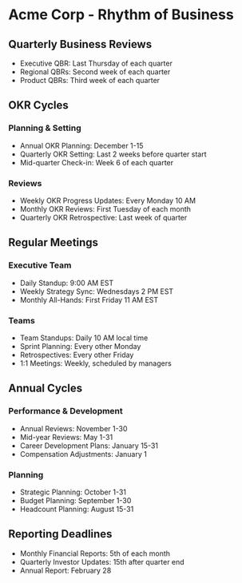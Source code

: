 
# Acme Corp - Rhythm of Business

## Quarterly Business Reviews
- Executive QBR: Last Thursday of each quarter
- Regional QBRs: Second week of each quarter
- Product QBRs: Third week of each quarter

## OKR Cycles
### Planning & Setting
- Annual OKR Planning: December 1-15
- Quarterly OKR Setting: Last 2 weeks before quarter start
- Mid-quarter Check-in: Week 6 of each quarter

### Reviews
- Weekly OKR Progress Updates: Every Monday 10 AM
- Monthly OKR Reviews: First Tuesday of each month
- Quarterly OKR Retrospective: Last week of quarter

## Regular Meetings
### Executive Team
- Daily Standup: 9:00 AM EST
- Weekly Strategy Sync: Wednesdays 2 PM EST
- Monthly All-Hands: First Friday 11 AM EST

### Teams
- Team Standups: Daily 10 AM local time
- Sprint Planning: Every other Monday
- Retrospectives: Every other Friday
- 1:1 Meetings: Weekly, scheduled by managers

## Annual Cycles
### Performance & Development
- Annual Reviews: November 1-30
- Mid-year Reviews: May 1-31
- Career Development Plans: January 15-31
- Compensation Adjustments: January 1

### Planning
- Strategic Planning: October 1-31
- Budget Planning: September 1-30
- Headcount Planning: August 15-31

## Reporting Deadlines
- Monthly Financial Reports: 5th of each month
- Quarterly Investor Updates: 15th after quarter end
- Annual Report: February 28
